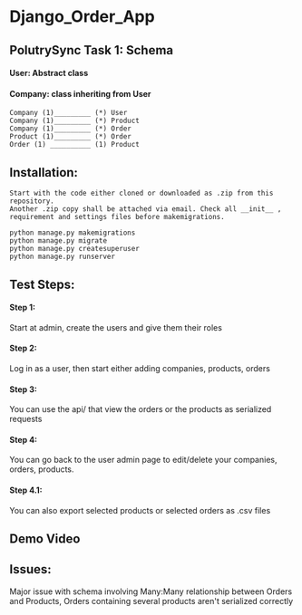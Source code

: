 # Django_Order_App

## PolutrySync Task 1: Schema

#### User: Abstract class

#### Company: class inheriting from User 

```
Company (1)_________ (*) User
Company (1)_________ (*) Product
Company (1)_________ (*) Order
Product (1)_________ (*) Order
Order (1) __________ (1) Product
``` 

## Installation: 
```
Start with the code either cloned or downloaded as .zip from this repository. 
Another .zip copy shall be attached via email. Check all __init__ , requirement and settings files before makemigrations.
```

```
python manage.py makemigrations
python manage.py migrate
python manage.py createsuperuser
python manage.py runserver
```

## Test Steps:

#### Step 1: 
Start at admin, create the users and give them their roles

#### Step 2: 
Log in as a user, then start either adding companies, products, orders

#### Step 3: 
You can use the api/<endpoint> that view the orders or the products as serialized requests

#### Step 4: 
You can go back to the user admin page to edit/delete your companies, orders, products.

#### Step 4.1: 
You can also export selected products or selected orders as .csv files

## Demo Video


## Issues:

Major issue with schema involving Many:Many relationship between Orders and Products, 
Orders containing several products aren't serialized correctly


